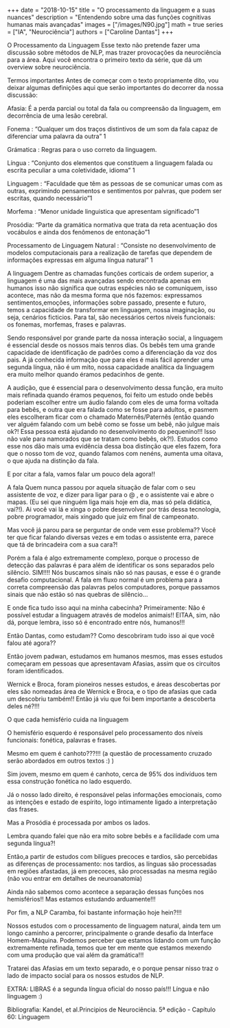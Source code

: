 +++
date = "2018-10-15"
title = "O processamento da linguagem e a suas nuances"
description = "Entendendo sobre uma das funções cognitivas humanas mais avançadas"
images = ["/images/N90.jpg"]
math = true
series = ["IA", "Neurociência"]
authors = ["Caroline Dantas"]
+++


O Processamento da Linguagem
Esse texto não pretende fazer uma discussão sobre métodos de NLP, mas trazer provocações da neurociência para a área. Aqui você encontra o primeiro texto da série, que dá um overview sobre neurociência.

Termos importantes
Antes de começar com o texto propriamente dito, vou deixar algumas definições aqui que serão importantes do decorrer da nossa discussão:

Afasia: É a perda parcial ou total da fala ou compreensão da linguagem, em decorrência de uma lesão cerebral.

Fonema : “Qualquer um dos traços distintivos de um som da fala capaz de diferenciar uma palavra da outra” 1

Grámatica : Regras para o uso correto da linguagem.

Língua : “Conjunto dos elementos que constituem a linguagem falada ou escrita peculiar a uma coletividade, idioma” 1

Linguagem : “Faculdade que têm as pessoas de se comunicar umas com as outras, exprimindo pensamentos e sentimentos por palvras, que podem ser escritas, quando necessário”1

Morfema : “Menor unidade linguistica que apresentam significado”1

Prosódia: “Parte da gramática normativa que trata da reta acentuação dos vocábulos e ainda dos fenômenos de entonação”1

Processamento de Linguagem Natural : “Consiste no desenvolvimento de modelos computacionais para a realização de tarefas que dependem de informações expressas em alguma língua natural” 1

A linguagem
Dentre as chamadas funções corticais de ordem superior, a linguagem é uma das mais avançadas sendo encontrada apenas em humanos isso não significa que outras espécies não se comuniquem, isso acontece, mas não da mesma forma que nós fazemos: expressamos sentimentos,emoções, informações sobre passado, presente e futuro, temos a capacidade de transformar em linguagem, nossa imaginação, ou seja, cenários ficticios. Para tal, são necessários certos níveis funcionais: os fonemas, morfemas, frases e palavras.

Sendo responsável por grande parte da nossa interação social, a linguagem é essencial desde os nossos mais tenros dias. Os bebês tem uma grande capacidade de identificação de padrões como a diferenciação da voz dos pais. A já conhecida informação que para eles é mais fácil aprender uma segunda língua, não é um mito, nossa capacidade analítica da linguagem era muito melhor quando éramos pedacinhos de gente.

A audição, que é essencial para o desenvolvimento dessa função, era muito mais refinada quando éramos pequenos, foi feito um estudo onde bebês poderiam escolher entre um áudio falando com eles de uma forma voltada para bebês, e outra que era falada como se fosse para adultos, e pasmem eles escolheram ficar com o chamado Maternês/Paternês (então quando ver alguém falando com um bebê como se fosse um bebê, não julgue mais ok?! Essa pessoa está ajudando no desenvolvimento do pequenino!!! Isso não vale para namorados que se tratam como bebês, ok?!). Estudos como esse nos dão mais uma evidência dessa boa distinção que eles fazem, fora que o nosso tom de voz, quando falamos com nenéns, aumenta uma oitava, o que ajuda na distinção da fala.

E por citar a fala, vamos falar um pouco dela agora!!

A fala
Quem nunca passou por aquela situação de falar com o seu assistente de voz, e dizer para ligar para o @ , e o assistente vai e abre o mapas. (Eu sei que ninguém liga mais hoje em dia, mas só pela didática, vai?!). Ai você vai lá e xinga o pobre desenvolver por trás dessa tecnologia, pobre programador, mais xingado que juiz em final de campeonato.

Mas você já parou para se perguntar de onde vem esse problema?? Você ter que ficar falando diversas vezes e em todas o assistente erra, parece que tá de brincadeira com a sua cara?!

Porém a fala é algo extremamente complexo, porque o processo de detecção das palavras é para além de identificar os sons separados pelo silêncio. SIM!!!! Nós buscamos sinais não só nas pausas, e esse é o grande desafio computacional. A fala em fluxo normal é um problema para a correta compreensão das palavras pelos computadores, porque passamos sinais que não estão só nas quebras de silêncio…

E onde fica tudo isso aqui na minha cabecinha?
Primeiramente: Não é possível estudar a linguagem através de modelos animais!! EITAA, sim, não dá, porque lembra, isso só é encontrado entre nós, humanos!!!

Então Dantas, como estudam?? Como descobriram tudo isso ai que você falou até agora??

Então jovem padwan, estudamos em humanos mesmos, mas esses estudos começaram em pessoas que apresentavam Afasias, assim que os circuitos foram identificados.

Wernick e Broca, foram pioneiros nesses estudos, e áreas descobertas por eles são nomeadas área de Wernick e Broca, e o tipo de afasias que cada um descobriu também!! Então já viu que foi bem importante a descoberta deles né?!!!

O que cada hemisfério cuida na linguagem

O hemisfério esquerdo é responsável pelo processamento dos níveis funcionais: fonética, palavras e frases.

Mesmo em quem é canhoto???!!! (a questão de processamento cruzado serão abordados em outros textos :) )

Sim jovem, mesmo em quem é canhoto, cerca de 95% dos indivíduos tem essa construção fonética no lado esquerdo.

Já o nosso lado direito, é responsável pelas informações emocionais, como as intenções e estado de espírito, logo intimamente ligado a interpretação das frases.

Mas a Prosódia é processada por ambos os lados.

Lembra quando falei que não era mito sobre bebês e a facilidade com uma segunda língua?!

Então,a partir de estudos com bilígues precoces e tardios, são percebidas as diferenças de processamento: nos tardios, as línguas são processadas em regiões afastadas, já em precoces, são processadas na mesma região (não vou entrar em detalhes de neuroanatomia)

Ainda não sabemos como acontece a separação dessas funções nos hemisférios!! Mas estamos estudando arduamente!!!

Por fim, a NLP
Caramba, foi bastante informação hoje hein?!!!

Nossos estudos com o processamento de linguagem natural, ainda tem um longo caminho a percorrer, principalmente o grande desafio da Interface Homem-Máquina. Podemos perceber que estamos lidando com um função extremamente refinada, temos que ter em mente que estamos mexendo com uma produção que vai além da gramática!!!

Tratarei das Afasias em um texto separado, e o porque pensar nisso traz o lado de impacto social para os nossos estudos de NLP.

EXTRA: LIBRAS é a segunda língua oficial do nosso país!!! Língua e não linguagem :)

Bibliografia: Kandel, et al.Principios de Neurociência. 5ª edição - Capítulo 60: Linguagem

